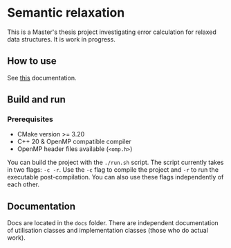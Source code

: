 # Semantic relaxation

This is a Master's thesis project investigating error calculation for relaxed data structures. It is work in progress.

## How to use
See [this](docs/README.md) documentation.

## Build and run

### Prerequisites
- CMake version >= 3.20
- C++ 20 & OpenMP compatible compiler
- OpenMP header files available (`<omp.h>`)

You can build the project with the `./run.sh` script. The script currently takes in two flags: `-c -r`. Use the `-c` flag to compile the project and `-r` to run the executable post-compilation. You can also use these flags independently of each other.

## Documentation

Docs are located in the `docs` folder. There are independent documentation of utilisation classes and implementation classes (those who do actual work).